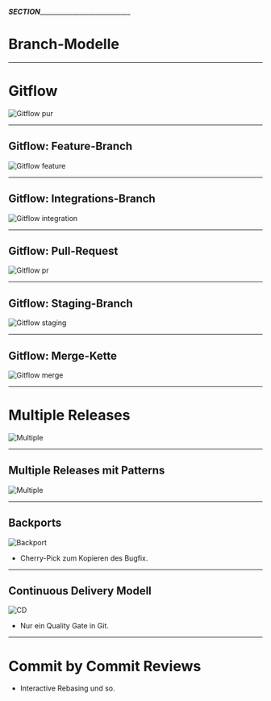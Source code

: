 ___SECTION_______________________________


Branch-Modelle
==============


_________________________________________

Gitflow
=======

![Gitflow pur](branch-modelle/abb-branching-strategie-gitflow.png)

_________________________________________

Gitflow: Feature-Branch
------------------------

![Gitflow feature](branch-modelle/abb-branching-strategie-gitflow-patterns-feature-branch.png)

_________________________________________

Gitflow: Integrations-Branch
-----------------------------

![Gitflow integration](branch-modelle/abb-branching-strategie-gitflow-patterns-integrationsbranch.png)

_________________________________________

Gitflow: Pull-Request
-----------------------------

![Gitflow pr](branch-modelle/abb-branching-strategie-gitflow-patterns-pull-requests.png)

_________________________________________

Gitflow: Staging-Branch
-----------------------------

![Gitflow staging](branch-modelle/abb-branching-strategie-gitflow-patterns-staging-branch.png)

_________________________________________

Gitflow: Merge-Kette
-----------------------------

![Gitflow merge](branch-modelle/abb-branching-strategie-gitflow-patterns-merge-kette.png)

_________________________________________



Multiple Releases
=================

![Multiple](branch-modelle/abb-release-produkte.png)

_________________________________________

Multiple Releases mit Patterns
------------------------------

![Multiple](branch-modelle/abb-release-produkte-patterns.png)

_________________________________________



Backports
---------

![Backport](branch-modelle/abb-release-produkte-backport.png)

 * Cherry-Pick zum Kopieren des Bugfix.

_________________________________________


Continuous Delivery Modell
--------------------------

![CD](branch-modelle/abb-release-continuous-delivery.png)

 * Nur ein Quality Gate in Git.


_________________________________________


Commit by Commit Reviews
========================

 * Interactive Rebasing und so.

